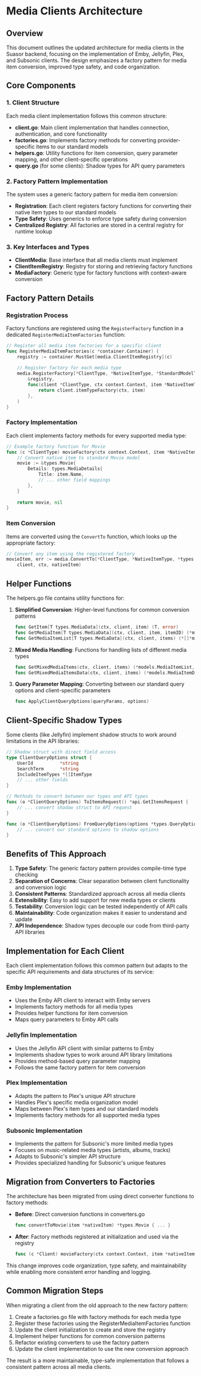 # Media Clients Architecture

## Overview

This document outlines the updated architecture for media clients in the Suasor backend, focusing on the implementation of Emby, Jellyfin, Plex, and Subsonic clients. The design emphasizes a factory pattern for media item conversion, improved type safety, and code organization.

## Core Components

### 1. Client Structure

Each media client implementation follows this common structure:

- **client.go**: Main client implementation that handles connection, authentication, and core functionality
- **factories.go**: Implements factory methods for converting provider-specific items to our standard models
- **helpers.go**: Utility functions for item conversion, query parameter mapping, and other client-specific operations
- **query.go** (for some clients): Shadow types for API query parameters

### 2. Factory Pattern Implementation

The system uses a generic factory pattern for media item conversion:

- **Registration**: Each client registers factory functions for converting their native item types to our standard models
- **Type Safety**: Uses generics to enforce type safety during conversion
- **Centralized Registry**: All factories are stored in a central registry for runtime lookup

### 3. Key Interfaces and Types

- **ClientMedia**: Base interface that all media clients must implement
- **ClientItemRegistry**: Registry for storing and retrieving factory functions
- **MediaFactory**: Generic type for factory functions with context-aware conversion

## Factory Pattern Details

### Registration Process

Factory functions are registered using the `RegisterFactory` function in a dedicated `RegisterMediaItemFactories` function:

```go
// Register all media item factories for a specific client
func RegisterMediaItemFactories(c *container.Container) {
    registry := container.MustGet[media.ClientItemRegistry](c)
    
    // Register factory for each media type
    media.RegisterFactory[*ClientType, *NativeItemType, *StandardModelType](
        &registry,
        func(client *ClientType, ctx context.Context, item *NativeItemType) (*StandardModelType, error) {
            return client.itemTypeFactory(ctx, item)
        },
    )
}
```

### Factory Implementation

Each client implements factory methods for every supported media type:

```go
// Example factory function for Movie
func (c *ClientType) movieFactory(ctx context.Context, item *NativeItemType) (*types.Movie, error) {
    // Convert native item to standard Movie model
    movie := &types.Movie{
        Details: types.MediaDetails{
            Title: item.Name,
            // ... other field mappings
        },
    }
    
    return movie, nil
}
```

### Item Conversion

Items are converted using the `ConvertTo` function, which looks up the appropriate factory:

```go
// Convert any item using the registered factory
movieItem, err := media.ConvertTo[*ClientType, *NativeItemType, *types.Movie](
    client, ctx, nativeItem)
```

## Helper Functions

The helpers.go file contains utility functions for:

1. **Simplified Conversion**: Higher-level functions for common conversion patterns
   ```go
   func GetItem[T types.MediaData](ctx, client, item) (T, error)
   func GetMediaItem[T types.MediaData](ctx, client, item, itemID) (*models.MediaItem[T], error)
   func GetMediaItemList[T types.MediaData](ctx, client, items) (*[]*models.MediaItem[T], error)
   ```

2. **Mixed Media Handling**: Functions for handling lists of different media types
   ```go
   func GetMixedMediaItems(ctx, client, items) (*models.MediaItemList, error)
   func GetMixedMediaItemsData(ctx, client, items) (*models.MediaItemDataList, error)
   ```

3. **Query Parameter Mapping**: Converting between our standard query options and client-specific parameters
   ```go
   func ApplyClientQueryOptions(queryParams, options) 
   ```

## Client-Specific Shadow Types

Some clients (like Jellyfin) implement shadow structs to work around limitations in the API libraries:

```go
// Shadow struct with direct field access
type ClientQueryOptions struct {
    UserId          *string
    SearchTerm      *string
    IncludeItemTypes *[]ItemType
    // ... other fields
}

// Methods to convert between our types and API types
func (o *ClientQueryOptions) ToItemsRequest() *api.GetItemsRequest {
    // ... convert shadow struct to API request
}

func (o *ClientQueryOptions) FromQueryOptions(options *types.QueryOptions) *ClientQueryOptions {
    // ... convert our standard options to shadow options
}
```

## Benefits of This Approach

1. **Type Safety**: The generic factory pattern provides compile-time type checking
2. **Separation of Concerns**: Clear separation between client functionality and conversion logic
3. **Consistent Patterns**: Standardized approach across all media clients
4. **Extensibility**: Easy to add support for new media types or clients
5. **Testability**: Conversion logic can be tested independently of API calls
6. **Maintainability**: Code organization makes it easier to understand and update
7. **API Independence**: Shadow types decouple our code from third-party API libraries

## Implementation for Each Client

Each client implementation follows this common pattern but adapts to the specific API requirements and data structures of its service:

### Emby Implementation

- Uses the Emby API client to interact with Emby servers
- Implements factory methods for all media types
- Provides helper functions for item conversion
- Maps query parameters to Emby API calls

### Jellyfin Implementation

- Uses the Jellyfin API client with similar patterns to Emby
- Implements shadow types to work around API library limitations
- Provides method-based query parameter mapping
- Follows the same factory pattern for item conversion

### Plex Implementation

- Adapts the pattern to Plex's unique API structure
- Handles Plex's specific media organization model
- Maps between Plex's item types and our standard models
- Implements factory methods for all supported media types

### Subsonic Implementation

- Implements the pattern for Subsonic's more limited media types
- Focuses on music-related media types (artists, albums, tracks)
- Adapts to Subsonic's simpler API structure
- Provides specialized handling for Subsonic's unique features

## Migration from Converters to Factories

The architecture has been migrated from using direct converter functions to factory methods:

- **Before**: Direct conversion functions in converters.go
  ```go
  func convertToMovie(item *nativeItem) *types.Movie { ... }
  ```

- **After**: Factory methods registered at initialization and used via the registry
  ```go
  func (c *Client) movieFactory(ctx context.Context, item *nativeItem) (*types.Movie, error) { ... }
  ```

This change improves code organization, type safety, and maintainability while enabling more consistent error handling and logging.

## Common Migration Steps

When migrating a client from the old approach to the new factory pattern:

1. Create a factories.go file with factory methods for each media type
2. Register these factories using the RegisterMediaItemFactories function
3. Update the client initialization to create and store the registry
4. Implement helper functions for common conversion patterns
5. Refactor existing converters to use the factory pattern
6. Update the client implementation to use the new conversion approach

The result is a more maintainable, type-safe implementation that follows a consistent pattern across all media clients.